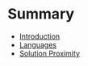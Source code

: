 # Summary

* [Introduction](README.md)
* [Languages](languages.md)
* [Solution Proximity](solution-proximity.md)

